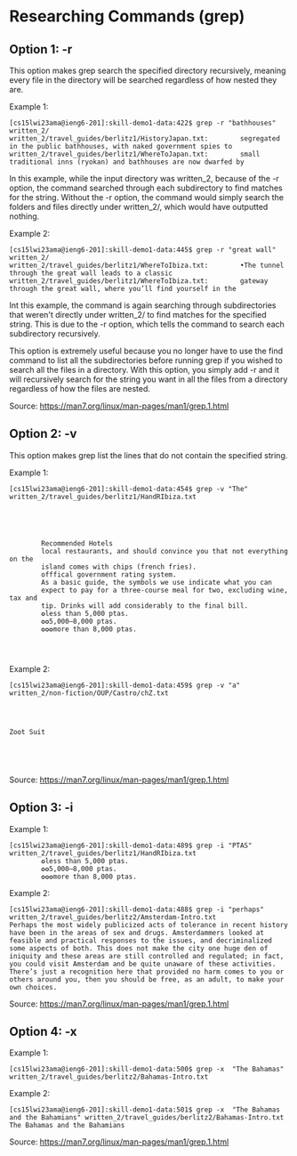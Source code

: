 # Researching Commands (grep)  
## Option 1: -r  
  
This option makes grep search the specified directory recursively, meaning every file in the directory will be searched regardless of how nested they are.  
  
Example 1:   
```
[cs15lwi23ama@ieng6-201]:skill-demo1-data:422$ grep -r "bathhouses" written_2/
written_2/travel_guides/berlitz1/HistoryJapan.txt:        segregated in the public bathhouses, with naked government spies to
written_2/travel_guides/berlitz1/WhereToJapan.txt:        small traditional inns (ryokan) and bathhouses are now dwarfed by
```  
  
In this example, while the input directory was written_2, because of the -r option, the command searched through each subdirectory to find matches for the string. Without the -r option, the command would simply search the folders and files directly under written_2/, which would have outputted nothing.   
  
Example 2:  
```
[cs15lwi23ama@ieng6-201]:skill-demo1-data:445$ grep -r "great wall" written_2/
written_2/travel_guides/berlitz1/WhereToIbiza.txt:        •The tunnel through the great wall leads to a classic
written_2/travel_guides/berlitz1/WhereToIbiza.txt:        gateway through the great wall, where you’ll find yourself in the
```  
  
Int this example, the command is again searching through subdirectories that weren't directly under written_2/ to find matches for the specified string. This is due to the -r option, which tells the command to search each subdirectory recursively. 

This option is extremely useful because you no longer have to use the find command to list all the subdirectories before running grep if you wished to search all the files in a directory. With this option, you simply add -r and it will recursively search for the string you want in all the files from a directory regardless of how the files are nested.   
  
Source: https://man7.org/linux/man-pages/man1/grep.1.html    
  
## Option 2: -v  
  
This option makes grep list the lines that do not contain the specified string.    
  
Example 1:   
```
[cs15lwi23ama@ieng6-201]:skill-demo1-data:454$ grep -v "The" written_2/travel_guides/berlitz1/HandRIbiza.txt





        Recommended Hotels
        local restaurants, and should convince you that not everything on the
        island comes with chips (french fries).
        offfical government rating system.
        As a basic guide, the symbols we use indicate what you can
        expect to pay for a three-course meal for two, excluding wine, tax and
        tip. Drinks will add considerably to the final bill.
        ✪less than 5,000 ptas.
        ✪✪5,000–8,000 ptas.
        ✪✪✪more than 8,000 ptas.




```

  
Example 2:   
```
[cs15lwi23ama@ieng6-201]:skill-demo1-data:459$ grep -v "a" written_2/non-fiction/OUP/Castro/chZ.txt




Zoot Suit





```

  
Source: https://man7.org/linux/man-pages/man1/grep.1.html  

## Option 3: -i  
  
Example 1:   
```
[cs15lwi23ama@ieng6-201]:skill-demo1-data:489$ grep -i "PTAS" written_2/travel_guides/berlitz1/HandRIbiza.txt
        ✪less than 5,000 ptas.
        ✪✪5,000–8,000 ptas.
        ✪✪✪more than 8,000 ptas.

```
  
Example 2:   
```
[cs15lwi23ama@ieng6-201]:skill-demo1-data:488$ grep -i "perhaps" written_2/travel_guides/berlitz2/Amsterdam-Intro.txt
Perhaps the most widely publicized acts of tolerance in recent history have been in the areas of sex and drugs. Amsterdammers looked at feasible and practical responses to the issues, and decriminalized some aspects of both. This does not make the city one huge den of iniquity and these areas are still controlled and regulated; in fact, you could visit Amsterdam and be quite unaware of these activities. There’s just a recognition here that provided no harm comes to you or others around you, then you should be free, as an adult, to make your own choices.

```

  
Source: https://man7.org/linux/man-pages/man1/grep.1.html  
  
## Option 4: -x  
  
Example 1:   
```
[cs15lwi23ama@ieng6-201]:skill-demo1-data:500$ grep -x  "The Bahamas" written_2/travel_guides/berlitz2/Bahamas-Intro.txt

```
  
Example 2:   
```
[cs15lwi23ama@ieng6-201]:skill-demo1-data:501$ grep -x  "The Bahamas and the Bahamians" written_2/travel_guides/berlitz2/Bahamas-Intro.txt
The Bahamas and the Bahamians

```

  
Source: https://man7.org/linux/man-pages/man1/grep.1.html  
